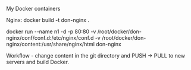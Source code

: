 My Docker containers

Nginx:
docker build -t don-nginx .

docker run --name n1 -d -p 80:80 -v /root/docker/don-nginx/conf/conf.d:/etc/nginx/conf.d -v /root/docker/don-nginx/content:/usr/share/nginx/html don-nginx

Workflow - change content in the git directory and PUSH -> PULL to new servers and build Docker.  
